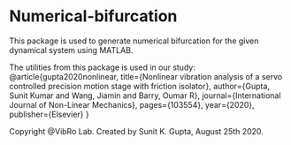 # Numerical-bifurcation
This package is used to generate numerical bifurcation for the given dynamical system using MATLAB.

The utilities from this package is used in our study:
@article{gupta2020nonlinear,
  title={Nonlinear vibration analysis of a servo controlled precision motion stage with friction isolator},
  author={Gupta, Sunit Kumar and Wang, Jiamin and Barry, Oumar R},
  journal={International Journal of Non-Linear Mechanics},
  pages={103554},
  year={2020},
  publisher={Elsevier}
}

Copyright @VibRo Lab. Created by Sunit K. Gupta, August 25th 2020.
